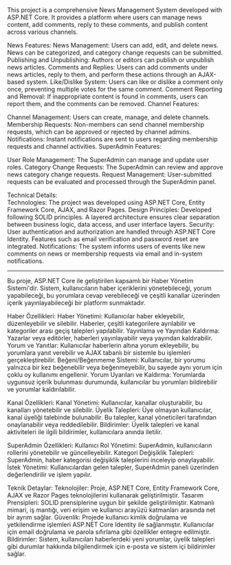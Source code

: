 This project is a comprehensive News Management System developed with ASP.NET Core. It provides a platform where users can manage news content, add comments, reply to these comments, and publish content across various channels.

News Features:
  News Management: Users can add, edit, and delete news. News can be categorized, and category change requests can be submitted.
  Publishing and Unpublishing: Authors or editors can publish or unpublish news articles.
  Comments and Replies: Users can add comments under news articles, reply to them, and perform these actions through an AJAX-based system.
  Like/Dislike System: Users can like or dislike a comment only once, preventing multiple votes for the same comment.
  Comment Reporting and Removal: If inappropriate content is found in comments, users can report them, and the comments can be removed.
  Channel Features:
  
Channel Management:
  Users can create, manage, and delete channels.
  Membership Requests: Non-members can send channel membership requests, which can be approved or rejected by channel admins.
  Notifications: Instant notifications are sent to users regarding membership requests and channel activities.
  SuperAdmin Features:
  
User Role Management: 
  The SuperAdmin can manage and update user roles.
  Category Change Requests: The SuperAdmin can review and approve news category change requests.
  Request Management: User-submitted requests can be evaluated and processed through the SuperAdmin panel.

Technical Details:  
  Technologies: The project was developed using ASP.NET Core, Entity Framework Core, AJAX, and Razor Pages.
  Design Principles: Developed following SOLID principles. A layered architecture ensures clear separation between business logic, data access, and user interface layers.
  Security: User authentication and authorization are handled through ASP.NET Core Identity. Features such as email verification and password reset are integrated.
  Notifications: The system informs users of events like new comments on news or membership requests via email and in-system notifications.

-------------------------------------------------------------------------------------------------------------------------------------------------------------------------------
Bu proje, ASP.NET Core ile geliştirilen kapsamlı bir Haber Yönetim Sistemi'dir. Sistem, kullanıcıların haber içeriklerini yönetebileceği, yorum yapabileceği, bu yorumlara cevap verebileceği ve çeşitli kanallar üzerinden içerik yayınlayabileceği bir platform sunmaktadır.

Haber Özellikleri:
	Haber Yönetimi: Kullanıcılar haber ekleyebilir, düzenleyebilir ve silebilir. Haberler, çeşitli kategorilere ayrılabilir ve kategoriler arası geçiş talepleri yapılabilir.
	Yayınlama ve Yayından Kaldırma: Yazarlar veya editörler, haberleri yayınlayabilir veya yayından kaldırabilir.
	Yorum ve Yanıtlar: Kullanıcılar haberlerin altına yorum ekleyebilir, bu yorumlara yanıt verebilir ve AJAX tabanlı bir sistemle bu işlemleri gerçekleştirebilir.
	Beğeni/Beğenmeme Sistemi: Kullanıcılar, bir yorumu yalnızca bir kez beğenebilir veya beğenmeyebilir, bu sayede aynı yorum için çoklu oy kullanımı engellenir.
	Yorum Uyarıları ve Kaldırma: Yorumlarda uygunsuz içerik bulunması durumunda, kullanıcılar bu yorumları bildirebilir ve yorumlar kaldırılabilir.

Kanal Özellikleri:
	Kanal Yönetimi: Kullanıcılar, kanallar oluşturabilir, bu kanalları yönetebilir ve silebilir.
	Üyelik Talepleri: Üye olmayan kullanıcılar, kanal üyeliği talebinde bulunabilir. Bu talepler, kanal yöneticileri tarafından onaylanabilir veya reddedilebilir.
	Bildirimler: Üyelik talepleri ve kanal aktiviteleri ile ilgili bildirimler, kullanıcılara anında iletilir.

SuperAdmin Özellikleri:
	Kullanıcı Rol Yönetimi: SuperAdmin, kullanıcıların rollerini yönetebilir ve güncelleyebilir.
	Kategori Değişiklik Talepleri: SuperAdmin, haber kategorisi değişiklik taleplerini inceleyip onaylayabilir.
	İstek Yönetimi: Kullanıcılardan gelen talepler, SuperAdmin paneli üzerinden değerlendirilir ve işlem yapılır.

Teknik Detaylar:
	Teknolojiler: Proje, ASP.NET Core, Entity Framework Core, AJAX ve Razor Pages teknolojilerini kullanarak geliştirilmiştir.
	Tasarım Prensipleri: SOLID prensiplerine uygun bir şekilde geliştirilmiştir. Katmanlı mimari, iş mantığı, veri erişim ve kullanıcı arayüzü katmanları arasında net bir ayrım sağlar.
	Güvenlik: Projede kullanıcı kimlik doğrulama ve yetkilendirme işlemleri ASP.NET Core Identity ile sağlanmıştır. Kullanıcılar için email doğrulama ve parola sıfırlama gibi özellikler entegre edilmiştir.
	Bildirimler: Sistem, kullanıcıları haberlerdeki yeni yorumlar, üyelik talepleri gibi durumlar hakkında bilgilendirmek için e-posta ve sistem içi bildirimler sağlar.
